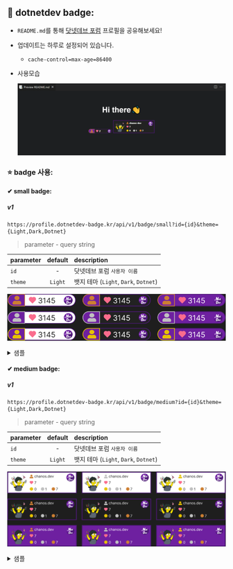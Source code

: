 ﻿## 🧷 dotnetdev badge:
- `README.md`를 통해 [닷넷데브 포럼](https://forum.dotnetdev.kr) 프로필을 공유해보세요!
- 업데이트는 하루로 설정되어 있습니다.
  - `cache-control=max-age=86400`

- 사용모습

  ![dotnetdev profile](./assets/using.png)

### ⭐ badge 사용:

#### ✔ small badge:

##### v1 
```
https://profile.dotnetdev-badge.kr/api/v1/badge/small?id={id}&theme={Light,Dark,Dotnet}
```
> parameter - query string

| parameter |  default  | description                                                                |
| :------ | :-------: | :------------------------------------------------------------------------- |
| `id` | - | 닷넷데브 포럼 `사용자 이름` |
| `theme` | `Light` | 뱃지 테마 (`Light`, `Dark`, `Dotnet`) |

![dotnetdev profile](./assets/small-badge.png)

<details>
<summary>샘플</summary>

```
[![dotnetdev](https://profile.dotnetdev-badge.kr/api/v1/badge/small?id={id}&theme={theme})](https://forum.dotnetdev.kr/u/{id}/summary)
```
[![dotnetdev](https://profile.dotnetdev-badge.kr/api/v1/badge/small?id=chanos-dev&theme=Dark)](https://forum.dotnetdev.kr/u/chanos-dev/summary)

</details>   

#### ✔ medium badge:
##### v1
```
https://profile.dotnetdev-badge.kr/api/v1/badge/medium?id={id}&theme={Light,Dark,Dotnet}
```
> parameter - query string

| parameter |  default  | description                                                                |
| :------ | :-------: | :------------------------------------------------------------------------- |
| `id` | - | 닷넷데브 포럼 `사용자 이름` |
| `theme` | `Light` | 뱃지 테마 (`Light`, `Dark`, `Dotnet`) |

![dotnetdev profile](./assets/medium-badge.png)

<details>
<summary>샘플</summary>

```
[![dotnetdev](https://profile.dotnetdev-badge.kr/api/v1/badge/medium?id={id}&theme={theme})](https://forum.dotnetdev.kr/u/{id}/summary)
```

[![dotnetdev](https://profile.dotnetdev-badge.kr/api/v1/badge/medium?id=chanos-dev&theme=Dark)](https://forum.dotnetdev.kr/u/chanos-dev/summary)

</details>